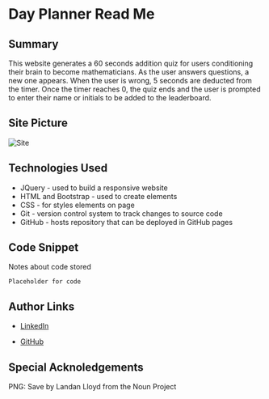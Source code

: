 # Day Planner Read Me

## Summary

This website generates a 60 seconds addition quiz for users conditioning their brain to become mathematicians. As the user answers questions, a new one appears. When the user is wrong, 5 seconds are deducted from the timer. Once the timer reaches 0, the quiz ends and the user is prompted to enter their name or initials to be added to the leaderboard. 

## Site Picture
![Site](images/1-homepage.png)


## Technologies Used
- JQuery - used to build a responsive website
- HTML and Bootstrap - used to create elements
- CSS - for styles elements on page
- Git - version control system to track changes to source code
- GitHub - hosts repository that can be deployed in GitHub pages

## Code Snippet

Notes about code stored


```Code snippet
Placeholder for code
```

## Author Links
- [LinkedIn](https://www.linkedin.com/in/ana-medrano-fernandez/)

- [GitHub](https://github.com/analoo)

## Special Acknoledgements
PNG: Save by Landan Lloyd from the Noun Project
